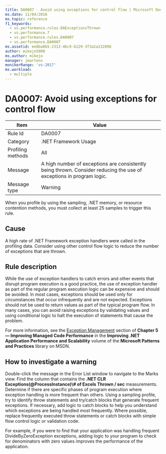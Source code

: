 ```yaml
---
title: DA0007 - Avoid using exceptions for control flow | Microsoft Docs
ms.date: 11/04/2016
ms.topic: reference
f1_keywords: 
  - vs.performance.rules.DAExceptionsThrown
  - vs.performance.7
  - vs.performance.rules.DA0007
  - vs.performance.DA0007
ms.assetid: ee8ba8b5-2313-46c9-b129-3f3a2a232898
author: mikejo5000
ms.author: mikejo
manager: jmartens
monikerRange: 'vs-2017'
ms.workload: 
  - multiple
---
```

# DA0007: Avoid using exceptions for control flow

|Item|Value|
|-|-|
|Rule Id|DA0007|
|Category|.NET Framework Usage|
|Profiling methods|All|
|Message|A high number of exceptions are consistently being thrown. Consider reducing the use of exceptions in program logic.|
|Message type|Warning|

 When you profile by using the sampling, .NET memory, or resource contention methods, you must collect at least 25 samples to trigger this rule.

## Cause
 A high rate of .NET Framework exception handlers were called in the profiling data. Consider using other control flow logic to reduce the number of exceptions that are thrown.

## Rule description
 While the use of exception handlers to catch errors and other events that disrupt program execution is a good practice, the use of exception handler as part of the regular program execution logic can be expensive and should be avoided. In most cases, exceptions should be used only for circumstances that occur infrequently and are not expected. Exceptions should not be used to return values as part of the typical program flow. In many cases, you can avoid raising exceptions by validating values and using conditional logic to halt the execution of statements that cause the problem.

 For more information, see the [Exception Management](/previous-versions/msp-n-p/ff647790(v=pandp.10)#exception-management) section of **Chapter 5 — Improving Managed Code Performance** in the **Improving .NET Application Performance and Scalability** volume of the **Microsoft Patterns and Practices** library on MSDN.

## How to investigate a warning
 Double-click the message in the Error List window to navigate to the Marks view. Find the column that contains the **.NET CLR Exceptions(@ProcessInstance)\\# of Excels Thrown / sec** measurements. Determine if there are specific phases of program execution where exception handling is more frequent than others. Using a sampling profile, try to identify throw statements and try/catch blocks that generate frequent exceptions. If necessary, add logic to catch blocks to help you understand which exceptions are being handled most frequently. Where possible, replace frequently executed throw statements or catch blocks with simple flow control logic or validation code.

 For example, if you were to find that your application was handling frequent DivideByZeroException exceptions, adding logic to your program to check for denominators with zero values improves the performance of the application.
